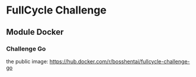 # FullCycle Challenge 

## Module Docker 

### Challenge Go 

the public image: https://hub.docker.com/r/bosshentai/fullcycle-challenge-go


